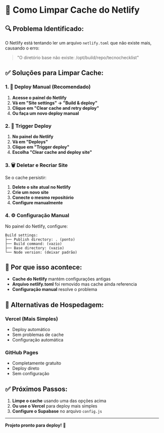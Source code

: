 # 🧹 Como Limpar Cache do Netlify

## 🔍 **Problema Identificado:**
O Netlify está tentando ler um arquivo `netlify.toml` que não existe mais, causando o erro:
> "O diretório base não existe: /opt/build/repo/tecnochecklist"

## ✅ **Soluções para Limpar Cache:**

### **1. 🚀 Deploy Manual (Recomendado)**
1. **Acesse o painel do Netlify**
2. **Vá em "Site settings" → "Build & deploy"**
3. **Clique em "Clear cache and retry deploy"**
4. **Ou faça um novo deploy manual**

### **2. 🔄 Trigger Deploy**
1. **No painel do Netlify**
2. **Vá em "Deploys"**
3. **Clique em "Trigger deploy"**
4. **Escolha "Clear cache and deploy site"**

### **3. 🗑️ Deletar e Recriar Site**
Se o cache persistir:
1. **Delete o site atual no Netlify**
2. **Crie um novo site**
3. **Conecte o mesmo repositório**
4. **Configure manualmente**

### **4. ⚙️ Configuração Manual**
No painel do Netlify, configure:
```
Build settings:
├── Publish directory: . (ponto)
├── Build command: (vazio)
├── Base directory: (vazio)
└── Node version: (deixar padrão)
```

## 🎯 **Por que isso acontece:**
- **Cache do Netlify** mantém configurações antigas
- **Arquivo netlify.toml** foi removido mas cache ainda referencia
- **Configuração manual** resolve o problema

## 🚀 **Alternativas de Hospedagem:**

### **Vercel (Mais Simples)**
- Deploy automático
- Sem problemas de cache
- Configuração automática

### **GitHub Pages**
- Completamente gratuito
- Deploy direto
- Sem configuração

## ✅ **Próximos Passos:**
1. **Limpe o cache** usando uma das opções acima
2. **Ou use o Vercel** para deploy mais simples
3. **Configure o Supabase** no arquivo `config.js`

---

**Projeto pronto para deploy!** 🎉
